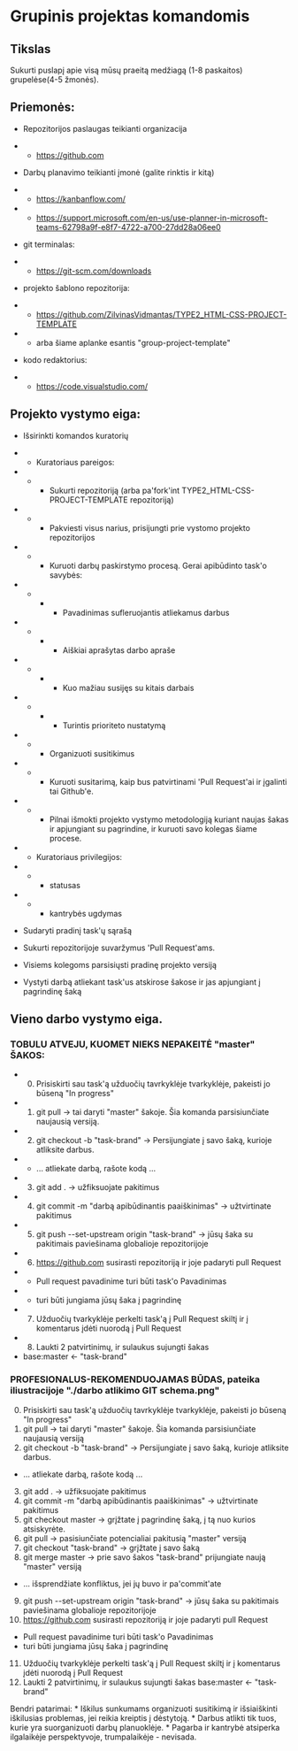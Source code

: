 # Grupinis projektas komandomis

## Tikslas
Sukurti puslapį apie visą mūsų praeitą medžiagą (1-8 paskaitos) grupelėse(4-5 žmonės).

## Priemonės:
* Repozitorijos paslaugas teikianti organizacija
* * https://github.com

* Darbų planavimo teikianti įmonė (galite rinktis ir kitą)
* * https://kanbanflow.com/
* * https://support.microsoft.com/en-us/use-planner-in-microsoft-teams-62798a9f-e8f7-4722-a700-27dd28a06ee0

* git terminalas:
* * https://git-scm.com/downloads

* projekto šablono repozitorija:
* * https://github.com/ZilvinasVidmantas/TYPE2_HTML-CSS-PROJECT-TEMPLATE
* * arba šiame aplanke esantis "group-project-template"

* kodo redaktorius:
* * https://code.visualstudio.com/


## Projekto vystymo eiga:
* Išsirinkti komandos kuratorių
* * Kuratoriaus pareigos:
* * * Sukurti repozitoriją (arba pa'fork'int TYPE2_HTML-CSS-PROJECT-TEMPLATE repozitoriją)
* * * Pakviesti visus narius, prisijungti prie vystomo projekto repozitorijos
* * * Kuruoti darbų paskirstymo procesą. Gerai apibūdinto task'o savybės:
* * * * Pavadinimas sufleruojantis atliekamus darbus
* * * * Aiškiai aprašytas darbo apraše
* * * * Kuo mažiau susijęs su kitais darbais
* * * * Turintis prioriteto nustatymą
* * * Organizuoti susitikimus
* * * Kuruoti susitarimą, kaip bus patvirtinami 'Pull Request'ai ir įgalinti tai Github'e.
* * * Pilnai išmokti projekto vystymo metodologiją kuriant naujas šakas ir apjungiant su pagrindine, ir kuruoti savo kolegas šiame procese.
* * Kuratoriaus privilegijos: 
* * * statusas
* * * kantrybės ugdymas

* Sudaryti pradinį task'ų sąrašą

* Sukurti repozitorijoje suvaržymus 'Pull Request'ams.

* Visiems kolegoms parsisiųsti pradinę projekto versiją

* Vystyti darbą atliekant task'us atskirose šakose ir jas apjungiant į pagrindinę šaką

## Vieno darbo vystymo eiga. 
### TOBULU ATVEJU, KUOMET NIEKS NEPAKEITĖ "master" ŠAKOS:
* 0. Prisiskirti sau task'ą užduočių tavrkyklėje tvarkyklėje, pakeisti jo būseną "In progress"
* 1. git pull → tai daryti "master" šakoje. Šia komanda parsisiunčiate naujausią versiją.
* 2. git checkout -b "task-brand" → Persijungiate į savo šaką, kurioje atliksite darbus.
* * ... atliekate darbą, rašote kodą ...
* 3. git add . → užfiksuojate pakitimus
* 4. git commit -m "darbą apibūdinantis paaiškinimas" → užtvirtinate pakitimus
* 5. git push --set-upstream origin "task-brand" → jūsų šaka su pakitimais paviešinama globalioje repozitorijoje
* 6. https://github.com susirasti repozitoriją ir joje padaryti pull Request
* * Pull request pavadinime turi būti task'o Pavadinimas
* * turi būti jungiama jūsų šaka į pagrindinę
* 7. Užduočių tvarkyklėje perkelti task'ą į Pull Request skiltį ir į komentarus įdėti nuorodą į Pull Request
* 8. Laukti 2 patvirtinimų, ir sulaukus sujungti šakas
*   base:master ← "task-brand"

### PROFESIONALUS-REKOMENDUOJAMAS BŪDAS, pateika iliustracijoje "./darbo atlikimo GIT schema.png"
0. Prisiskirti sau task'ą užduočių tavrkyklėje tvarkyklėje, pakeisti jo būseną "In progress"
1. git pull → tai daryti "master" šakoje. Šia komanda parsisiunčiate naujausią versiją
2. git checkout -b "task-brand" → Persijungiate į savo šaką, kurioje atliksite darbus.
* ... atliekate darbą, rašote kodą ...
3. git add . → užfiksuojate pakitimus
4. git commit -m "darbą apibūdinantis paaiškinimas" → užtvirtinate pakitimus
5. git checkout master →  grįžtate į pagrindinę šaką, į tą nuo kurios atsiskyrėte.
6. git pull → pasisiunčiate potencialiai pakitusią "master" versiją
7. git checkout "task-brand" → grįžtate į savo šaką
8. git merge master → prie savo šakos "task-brand" prijungiate naują "master" versiją
* ... išsprendžiate konfliktus, jei jų buvo ir pa'commit'ate
9. git push --set-upstream origin "task-brand" → jūsų šaka su pakitimais paviešinama globalioje repozitorijoje
10. https://github.com susirasti repozitoriją ir joje padaryti pull Request
* Pull request pavadinime turi būti task'o Pavadinimas
* turi būti jungiama jūsų šaka į pagrindinę
11. Užduočių tvarkyklėje perkelti task'ą į Pull Request skiltį ir į komentarus įdėti nuorodą į Pull Request
12. Laukti 2 patvirtinimų, ir sulaukus sujungti šakas
            base:master ← "task-brand"

  
Bendri patarimai:
    * Iškilus sunkumams organizuoti susitikimą ir išsiaiškinti iškilusias problemas, jei reikia kreiptis į dėstytoją.
    * Darbus atlikti tik tuos, kurie yra suorganizuoti darbų planuoklėje.
    * Pagarba ir kantrybė atsiperka ilgalaikėje perspektyvoje, trumpalaikėje - nevisada.



    



     


